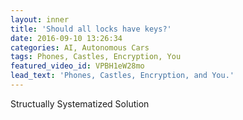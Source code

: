 ```yaml
---
layout: inner
title: 'Should all locks have keys?'
date: 2016-09-10 13:26:34
categories: AI, Autonomous Cars
tags: Phones, Castles, Encryption, You
featured_video_id: VPBH1eW28mo
lead_text: 'Phones, Castles, Encryption, and You.'
---
```


Structually Systematized Solution

